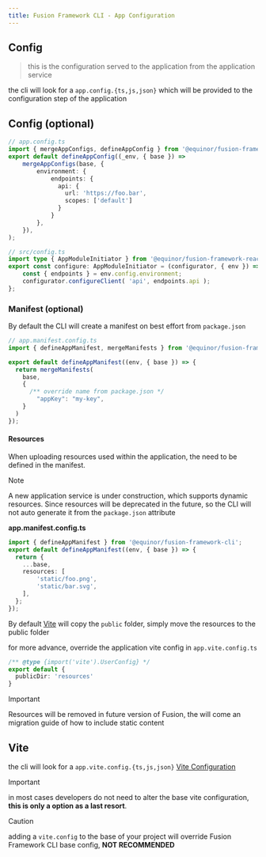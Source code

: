 ```yaml
---
title: Fusion Framework CLI - App Configuration
---
```


## Config

<!-- TODO: add link to documentation about Fusion application configuration and services -->

> this is the configuration served to the application from the application service

the cli will look for a `app.config.{ts,js,json}` which will be provided to the configuration step of the application

## Config (optional)

```ts
// app.config.ts
import { mergeAppConfigs, defineAppConfig } from '@equinor/fusion-framework-cli';
export default defineAppConfig((_env, { base }) =>
    mergeAppConfigs(base, {
        environment: {
            endpoints: {
              api: {
                url: 'https://foo.bar',
                scopes: ['default']
              }
            }
        },
    }),
);

// src/config.ts
import type { AppModuleInitiator } from '@equinor/fusion-framework-react-app';
export const configure: AppModuleInitiator = (configurator, { env }) => {
    const { endpoints } = env.config.environment;
    configurator.configureClient( 'api', endpoints.api );
};
```

### Manifest (optional)

By default the CLI will create a manifest on best effort from `package.json`

```ts
// app.manifest.config.ts
import { defineAppManifest, mergeManifests } from '@equinor/fusion-framework-cli';

export default defineAppManifest((env, { base }) => {
  return mergeManifests(
    base,
    {
      /** override name from package.json */
        "appKey": "my-key",
    }
  )
});
```

#### Resources

<!-- TODO: add migration tip -->

When uploading resources used within the application, the need to be defined in the manifest.

> [!NOTE]
> A new application service is under construction, which supports dynamic resources. 
> Since resources will be deprecated in the future, so the CLI will not auto generate it from the `package.json` attribute

__app.manifest.config.ts__
```ts
import { defineAppManifest } from '@equinor/fusion-framework-cli';
export default defineAppManifest((env, { base }) => {
  return {
    ...base,
    resources: [
        'static/foo.png',
        'static/bar.svg',
    ],
  };
});
```

By default [Vite](https://vitejs.dev/config/shared-options.html#publicdir) will copy the `public` folder, simply move the resources to the public folder

for more advance, override the application vite config in `app.vite.config.ts`
```ts
/** @type {import('vite').UserConfig} */
export default {
  publicDir: 'resources'
}
```


> [!IMPORTANT]
> Resources will be removed in future version of Fusion, the will come an migration guide of how to include static content

## Vite

the cli will look for a `app.vite.config.{ts,js,json}` [Vite Configuration](https://vitejs.dev/config/)

> [!IMPORTANT]
> in most cases developers do not need to alter the base vite configuration, __this is only a option as a last resort__.

> [!CAUTION]
> adding a `vite.config` to the base of your project will override Fusion Framework CLI base config, __NOT RECOMMENDED__


